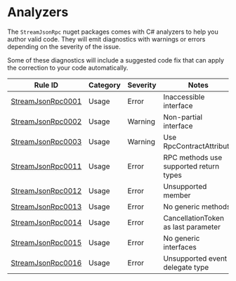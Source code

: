 # Analyzers

The `StreamJsonRpc` nuget packages comes with C# analyzers to help you author valid code. They will emit diagnostics with warnings or errors depending on the severity of the issue.

Some of these diagnostics will include a suggested code fix that can apply the correction to your code automatically.

| Rule ID                                   | Category | Severity | Notes                                                           |
| ----------------------------------------- | -------- | -------- | --------------------------------------------------------------- |
| [StreamJsonRpc0001](StreamJsonRpc0001.md) | Usage    | Error    | Inaccessible interface                                          |
| [StreamJsonRpc0002](StreamJsonRpc0002.md) | Usage    | Warning  | Non-partial interface                                           |
| [StreamJsonRpc0003](StreamJsonRpc0003.md) | Usage    | Warning  | Use RpcContractAttribute                                        |
| [StreamJsonRpc0011](StreamJsonRpc0011.md) | Usage    | Error    | RPC methods use supported return types                          |
| [StreamJsonRpc0012](StreamJsonRpc0012.md) | Usage    | Error    | Unsupported member                                              |
| [StreamJsonRpc0013](StreamJsonRpc0013.md) | Usage    | Error    | No generic methods                                              |
| [StreamJsonRpc0014](StreamJsonRpc0014.md) | Usage    | Error    | CancellationToken as last parameter                             |
| [StreamJsonRpc0015](StreamJsonRpc0015.md) | Usage    | Error    | No generic interfaces                                           |
| [StreamJsonRpc0016](StreamJsonRpc0016.md) | Usage    | Error    | Unsupported event delegate type                                 |
